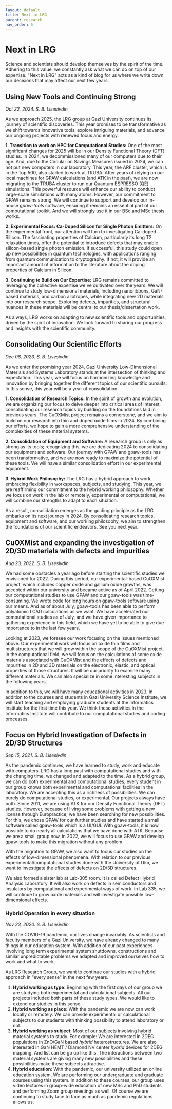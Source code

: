 ```yaml
---
layout: default
title: Next in LRG
parent: research
nav_order: 5
---
```

# Next in LRG
Science and scientists should develop themselves by the spirit of the time. Adhering to this value, we constantly ask what we can do on top of our expertise. "Next in LRG" acts as a kind of blog for us where we write down our decisions that may affect our next few years.

## Using New Tools and Continuing Strong
*Oct 22, 2024. S. B. Lisesivdin*

As we approach 2025, the LRG group at Gazi University continues its journey of scientific discoveries. This year promises to be transformative as we shift towards innovative tools, explore intriguing materials, and advance our ongoing projects with renewed focus and energy.

**1. Transition to work on HPC for Computational Studies:**
One of the most significant changes for 2025 will be in our Density Functional Theory (DFT) studies. In 2024, we decommissioned many of our computers due to their age. And, due to the Circular on Savings Measures issued in 2024, we can not put new computers in our laboratory. This year, the ARF cluster, which is in the Top 500, also started to work at TRUBA.  After years of relying on our local machines for GPAW calculations (and ATK in the past), we are now migrating to the TRUBA cluster to run our Quantum ESPRESSO (QE) simulations. This powerful resource will enhance our ability to conduct large-scale simulations with many atoms. However, our commitment to GPAW remains strong. We will continue to support and develop our in-house *gpaw-tools* software, ensuring it remains an essential part of our computational toolkit. And we will strongly use it in our BSc and MSc thesis works.

**2. Experimental Focus: Ca-Doped Silicon for Single Photon Emitters:**
On the experimental front, our attention will turn to investigating Ca-doped Silicon. The fascinating properties of Calcium, particularly its long T2 relaxation times, offer the potential to introduce defects that may enable silicon-based single photon emission. If successful, this study could open up new possibilities in quantum technologies, with applications ranging from quantum communication to cryptography. If not, it will provide an important amount of information to the literature about the doping properties of Calcium in Silicon.

**3. Continuing to Build on Our Expertise:**
LRG remains committed to leveraging the collective expertise we've cultivated over the years. We will continue to study low-dimensional materials, including nanoribbons, GaN-based materials, and carbon allotropes, while integrating new 2D materials into our research scope. Exploring defects, impurities, and structural nuances in these materials will be central to our thesis/dissertation work.

As always, LRG works on adapting to new scientific tools and opportunities, driven by the spirit of innovation. We look forward to sharing our progress and insights with the scientific community.

## Consolidating Our Scientific Efforts

*Dec 08, 2023. S. B. Lisesivdin*

As we enter the promising year 2024, Gazi University Low-Dimensional Materials and Systems Laboratory stands at the intersection of thinking and expectation. This year, we will focus on harmonizing knowledge and innovation by bringing together the different topics of our scientific pursuits. In this sense, this year will be a year of consolidation.

**1. Consolidation of Research Topics:**
In the spirit of growth and evolution, we are organizing our focus to delve deeper into critical areas of interest, consolidating our research topics by building on the foundations laid in previous years. The CuOXMist project remains a cornerstone, and we aim to build on our research into thin and doped oxide films in 2024. By combining our efforts, we hope to gain a more comprehensive understanding of the complexities of these material systems.

**2. Consolidation of Equipment and Software:**
A research group is only as strong as its tools; recognizing this, we are dedicating 2024 to consolidating our equipment and software. Our journey with GPAW and gpaw-tools has been transformative, and we are now ready to maximize the potential of these tools. We will have a similar consolidation effort in our experimental equipment.

**3. Hybrid Work Philosophy:**
The LRG has a hybrid approach to work, embracing flexibility in workspaces, subjects, and studying. This year, we are reaffirming our commitment to the hybrid working philosophy. Whether we focus on work in the lab or remotely, experimental or computational, we will combine our strengths to adapt to each situation.

As a result, consolidation emerges as the guiding principle as the LRG embarks on its next journey in 2024. By consolidating research topics, equipment and software, and our working philosophy, we aim to strengthen the foundations of our scientific endeavors. See you next year.


## CuOXMist and expanding the investigation of 2D/3D materials with defects and impurities

*Aug 23, 2022. S. B. Lisesivdin*

We had some obstacles a year ago before starting the scientific studies we envisioned for 2022. During this period, our experimental-based CuOXMist project, which includes copper oxide and gallium oxide growths, was accepted within our university and became active as of April 2022. Getting our computational studies to use GPAW and our gpaw-tools was time-consuming. We wrote code for long hours on gpaw-tools software using our means. And as of about July, gpaw-tools has been able to perform polyatomic LCAO calculations as we want. We have accelerated our computational studies as of July, and we have given importance to gathering experience in this field, which we have yet to be able to give due importance to in the last few years.

Looking at 2023, we foresee our work focusing on the issues mentioned above. Our experimental work will focus on oxide thin films and multistructures that we will grow within the scope of the CuOXMist project. In the computational field, we will focus on the calculations of some oxide materials associated with CuOXMist and the effects of defects and impurities in 2D and 3D materials on the electronic, elastic, and optical properties of those structures. It will be our priority to examine many different materials. We can also specialize in some interesting subjects in the following years.  

In addition to this, we will have many educational activities in 2023. In addition to the courses and students in Gazi University Science Institute, we will start teaching and employing graduate students at the Informatics Institute for the first time this year. We think these activities in the Informatics Institute will contribute to our computational studies and coding processes.

## Focus on Hybrid Investigation of Defects in 2D/3D Structures

*Sep 15, 2021. S. B. Lisesivdin*

As the pandemic continues, we have learned to study, work and educate with computers. LRG has a long past with computational studies and with the changing time, we changed and adapted to the time. As a hybrid group, we can do both experimental and computational studies, every student in our group knows both experimental and computational facilities in the laboratory. We are accepting this as a richness of possibilities. We can purely do computational studies, or experimental. Our projects always have both. Since 2011, we are using ATK for our Density Functional Theory (DFT) studies. However, because of living some problems with getting a new license through Europractice, we have been searching for new possibilities. For this, we chose GPAW for our further studies and have started a small software called gpaw-tools which is a UI/GUI. With gpaw-tools, it is now possible to do nearly all calculations that we have done with ATK. Because we are a small group now, in 2022, we will focus to use GPAW and develop gpaw-tools to make this migration without any problem.

With the migration to GPAW, we also want to focus our studies on the effects of low-dimensional phenomena. With relation to our previous experimental/computational studies done with the University of Ulm, we want to investigate the effects of defects on 2D/3D structures.

We also formed a sister lab at Lab-305 room. It is called Defect Hybrid Analysis Laboratory. It will also work on defects in semiconductors and insulators by computational and experimental ways of work. In Lab 335, we will continue to grow oxide materials and will investigate possible low-dimensional effects.

### Hybrid Operation in every situation

*Nov 23, 2020. S. B. Lisesivdin*

With the COVID-19 pandemic, our lives change invariably. As scientists and faculty members of a Gazi University, we have already changed to many things in our education system. With addition of our past experiences involving long term experimental system shutdowns, constructions and similar unpredictable problems we adapted and improved ourselves how to work and what to work.

As LRG Research Group, we want to continue our studies with a hybrid approach in "every sense" in the next few years.

1. **Hybrid working as type**: Beginning with the first days of our group we are studying both experimental and calculational subjects. All our projects included both parts of these study types. We would like to extend our studies in this sense.
2. **Hybrid working as place**: With the pandemic we are now can work locally or remotely. We can provide experimental or calculational subjects to our students with thinking possibility to attend laboratory or not.
3. **Hybrid working as subject**: Most of our subjects involving hybrid material systems to study. For example: We are interested in 2DEG populations in ZnO/GaN based *hybrid* heterostructures. We are also interested in GaN HEMT / Diamond NV center *hybrid* devices for 2DEG mapping. And list can be go up like this. The interactions between two material systems are giving many new possibilities and these possibilities make these subjects attractive.
4. **Hybrid education**: With the pandemic, our university utilized an online education system. We are performing our undergraduate and graduate courses using this system. In addition to these courses, our group uses video lectures in group-wide education of new MSc and PhD students and performing Zoom group meetings as well. Of course we are continuing to study face to face as much as pandemic regulations allows us. 
